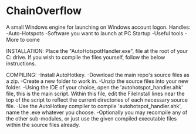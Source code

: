 # ChainOverflow
A small Windows engine for launching on Windows account logon.
Handles:
-Auto-Hotspots
-Software you want to launch at PC Startup
-Useful tools
-More to come


INSTALLATION:
Place the "AutoHotspotHandler.exe", file at the root of your C: drive. 
If you wish to compile the files yourself, follow the below instructions.


COMPILING:
-Install AutoHotkey.
-Download the main repo's source files as a zip.
-Create a new folder to work in.
-Unzip the source files into your new folder.
-Using the IDE of your choice, open the 'autohotspot_handler.ahk' file, this is the main script. Within this file, edit the FileInstall lines near the top of the script to reflect the current directories of each necessary source file.
-Use the AutoHotkey compiler to compile 'autohotspot_handler.ahk', name the .exe whatever you choose.
-Optionally you may recompile any of the other sub-modules, or just use the given compiled executable files within the source files already.
